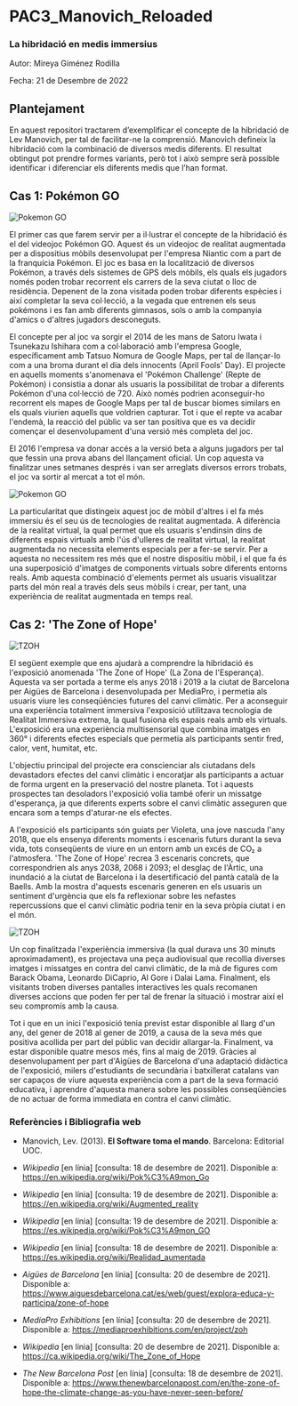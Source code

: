 # PAC3_Manovich_Reloaded

### La hibridació en medis immersius


Autor: Mireya Giménez Rodilla


Fecha: 21 de Desembre de 2022


## Plantejament


En aquest repositori tractarem d’exemplificar el concepte de la hibridació de Lev Manovich, per tal de facilitar-ne la comprensió. Manovich defineix la hibridació com la combinació de diversos medis diferents. El resultat obtingut pot prendre formes variants, però tot i això sempre serà possible identificar i diferenciar els diferents medis que l’han format.


## Cas 1: Pokémon GO

![Pokemon GO](https://img.game-news24.com/2021/10/The-five-year-history-of-Pokemon-Go-plans-for-the-future-of-AR-and-when-Pokemon-Go-lands-out-of-place-of-Pokemon.jpeg)  

El primer cas que farem servir per a il·lustrar el concepte de la hibridació és el del videojoc Pokémon GO. Aquest és un videojoc de realitat augmentada per a dispositius mòbils desenvolupat per l'empresa Niantic com a part de la franquícia Pokémon. El joc es basa en la localització de diversos Pokémon, a través dels sistemes de GPS dels mòbils, els quals els jugadors només poden trobar recorrent els carrers de la seva ciutat o lloc de residència. Depenent de la zona visitada poden trobar diferents espècies i així completar la seva col·lecció, a la vegada que entrenen els seus pokémons i es fan amb diferents gimnasos, sols o amb la companyia d'amics o d'altres jugadors desconeguts.

El concepte per al joc va sorgir el 2014 de les mans de Satoru Iwata i Tsunekazu Ishihara com a col·laboració amb l'empresa Google, específicament amb Tatsuo Nomura de Google Maps, per tal de llançar-lo com a una broma durant el dia dels innocents (April Fools' Day). El projecte en aquells moments s'anomenava el 'Pokémon Challenge' (Repte de Pokémon) i consistia a donar als usuaris la possibilitat de trobar a diferents Pokémon d'una col·lecció de 720. Això només podrien aconseguir-ho recorrent els mapes de Google Maps per tal de buscar biomes similars en els quals viurien aquells que voldrien capturar. Tot i que el repte va acabar l'endemà, la reacció del públic va ser tan positiva que es va decidir començar el desenvolupament d'una versió més completa del joc.

El 2016 l'empresa va donar accés a la versió beta a alguns jugadors per tal que fessin una prova abans del llançament oficial. Un cop aquesta va finalitzar unes setmanes després i van ser arreglats diversos errors trobats, el joc va sortir al mercat a tot el món.

![Pokemon GO](https://cdn.theatlantic.com/thumbor/3vbv14sqxNiU12gw7FvhQYRX1s4=/160x0:1817x932/1600x900/media/img/mt/2016/07/Screen_Shot_2016_07_11_at_3.03.48_PM/original.png)

La particularitat que distingeix aquest joc de mòbil d'altres i el fa més immersiu és el seu ús de tecnologies de realitat augmentada. A diferència de la realitat virtual, la qual permet que els usuaris s'endinsin dins de diferents espais virtuals amb l'ús d'ulleres de realitat virtual, la realitat augmentada no necessita elements especials per a fer-se servir. Per a aquesta no necessitem res més que el nostre dispositiu mòbil, i el que fa és una superposició d'imatges de components virtuals sobre diferents entorns reals. Amb aquesta combinació d'elements permet als usuaris visualitzar parts del món real a través dels seus mòbils i crear, per tant, una experiència de realitat augmentada en temps real.




## Cas 2: 'The Zone of Hope'

![TZOH](https://i.ytimg.com/vi/fv-f9F-h39c/maxresdefault.jpg)

El següent exemple que ens ajudarà a comprendre la hibridació és l'exposició anomenada 'The Zone of Hope' (La Zona de l'Esperança). Aquesta va ser portada a terme els anys 2018 i 2019 a la ciutat de Barcelona per Aigües de Barcelona i desenvolupada per MediaPro, i permetia als usuaris viure les conseqüències futures del canvi climàtic. Per a aconseguir una experiència totalment immersiva l'exposició utilitzava tecnologia de Realitat Immersiva extrema, la qual fusiona els espais reals amb els virtuals. L'exposició era una experiència multisensorial que combina imatges en 360° i diferents efectes especials que permetia als participants sentir fred, calor, vent, humitat, etc.

L'objectiu principal del projecte era conscienciar als ciutadans dels devastadors efectes del canvi climàtic i encoratjar als participants a actuar de forma urgent en la preservació del nostre planeta. Tot i aquests prospectes tan desoladors l'exposició volia també oferir un missatge d'esperança, ja que diferents experts sobre el canvi climàtic asseguren que encara som a temps d'aturar-ne els efectes.

A l'exposició els participants són guiats per Violeta, una jove nascuda l'any 2018, que els ensenya diferents moments i escenaris futurs durant la seva vida, tots conseqüents de viure en un entorn amb un excés de CO₂ a l'atmosfera. 'The Zone of Hope' recrea 3 escenaris concrets, que correspondrien als anys 2038, 2068 i 2093; el desglaç de l'Àrtic, una inundació a la ciutat de Barcelona i la desertificació del pantà català de la Baells. Amb la mostra d'aquests escenaris generen en els usuaris un sentiment d'urgència que els fa reflexionar sobre les nefastes repercussions que el canvi climàtic podria tenir en la seva pròpia ciutat i en el món.

![TZOH](https://www.elnacional.cat/uploads/s1/58/72/19/4/plazaconbalcon_1_630x630.png)

Un cop finalitzada l'experiència immersiva (la qual durava uns 30 minuts aproximadament), es projectava una peça audiovisual que recollia diverses imatges i missatges en contra del canvi climàtic, de la mà de figures com Barack Obama, Leonardo DiCaprio, Al Gore i Dalai Lama. Finalment, els visitants troben diverses pantalles interactives les quals recomanen diverses accions que poden fer per tal de frenar la situació i mostrar així el seu compromís amb la causa.

Tot i que en un inici l'exposició tenia previst estar disponible al llarg d'un any, del gener de 2018 al gener de 2019, a causa de la seva més que positiva acollida per part del públic van decidir allargar-la. Finalment, va estar disponible quatre mesos més, fins al maig de 2019. Gràcies al desenvolupament per part d'Aigües de Barcelona d'una adaptació didàctica de l'exposició, milers d'estudiants de secundària i batxillerat catalans van ser capaços de viure aquesta experiència com a part de la seva formació educativa, i aprendre d'aquesta manera sobre les possibles conseqüències de no actuar de forma immediata en contra el canvi climàtic.



### Referències i Bibliografia web

* Manovich, Lev. (2013). **El Software toma el mando**. Barcelona: Editorial UOC. 

* *Wikipedia* [en línia] [consulta: 18 de desembre de 2021]. Disponible a: 
https://en.wikipedia.org/wiki/Pok%C3%A9mon_Go

* *Wikipedia* [en línia] [consulta: 19 de desembre de 2021]. Disponible a: 
https://en.wikipedia.org/wiki/Augmented_reality

* *Wikipedia* [en línia] [consulta: 19 de desembre de 2021]. Disponible a:
https://es.wikipedia.org/wiki/Pok%C3%A9mon_GO

* *Wikipedia* [en línia] [consulta: 18 de desembre de 2021]. Disponible a:
https://es.wikipedia.org/wiki/Realidad_aumentada

* *Aigües de Barcelona* [en línia] [consulta: 20 de desembre de 2021]. Disponible a:
https://www.aiguesdebarcelona.cat/es/web/guest/explora-educa-y-participa/zone-of-hope

* *MediaPro Exhibitions* [en línia] [consulta: 20 de desembre de 2021]. Disponible a:
https://mediaproexhibitions.com/en/project/zoh

* *Wikipedia* [en línia] [consulta: 20 de desembre de 2021]. Disponible a:
https://ca.wikipedia.org/wiki/The_Zone_of_Hope

* *The New Barcelona Post* [en línia] [consulta: 18 de desembre de 2021]. Disponible a:
https://www.thenewbarcelonapost.com/en/the-zone-of-hope-the-climate-change-as-you-have-never-seen-before/


